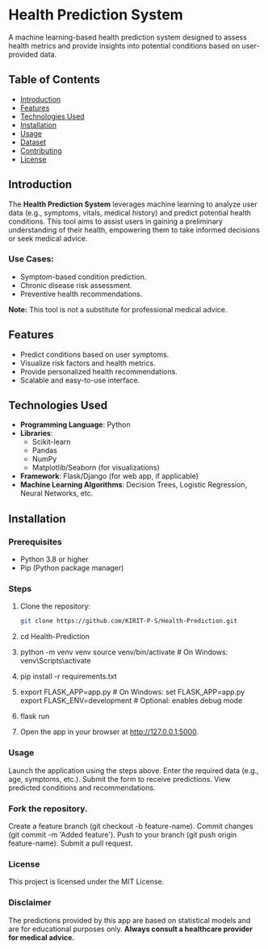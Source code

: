 # Health Prediction System

A machine learning-based health prediction system designed to assess health metrics and provide insights into potential conditions based on user-provided data.

## Table of Contents

- [Introduction](#introduction)
- [Features](#features)
- [Technologies Used](#technologies-used)
- [Installation](#installation)
- [Usage](#usage)
- [Dataset](#dataset)
- [Contributing](#contributing)
- [License](#license)

## Introduction

The **Health Prediction System** leverages machine learning to analyze user data (e.g., symptoms, vitals, medical history) and predict potential health conditions. This tool aims to assist users in gaining a preliminary understanding of their health, empowering them to take informed decisions or seek medical advice.

### Use Cases:
- Symptom-based condition prediction.
- Chronic disease risk assessment.
- Preventive health recommendations.

**Note:** This tool is not a substitute for professional medical advice.

## Features

- Predict conditions based on user symptoms.
- Visualize risk factors and health metrics.
- Provide personalized health recommendations.
- Scalable and easy-to-use interface.

## Technologies Used

- **Programming Language**: Python
- **Libraries**: 
  - Scikit-learn
  - Pandas
  - NumPy
  - Matplotlib/Seaborn (for visualizations)
- **Framework**: Flask/Django (for web app, if applicable)
- **Machine Learning Algorithms**: Decision Trees, Logistic Regression, Neural Networks, etc.

## Installation

### Prerequisites
- Python 3.8 or higher
- Pip (Python package manager)

### Steps
1. Clone the repository:
   ```bash
   git clone https://github.com/KIRIT-P-S/Health-Prediction.git
   
2. cd Health-Prediction

3. python -m venv venv
source venv/bin/activate   # On Windows: venv\Scripts\activate

4. pip install -r requirements.txt

5. export FLASK_APP=app.py   # On Windows: set FLASK_APP=app.py
export FLASK_ENV=development  # Optional: enables debug mode

6. flask run

7. Open the app in your browser at http://127.0.0.1:5000.


### Usage
Launch the application using the steps above.
Enter the required data (e.g., age, symptoms, etc.).
Submit the form to receive predictions.
View predicted conditions and recommendations.

### Fork the repository.
Create a feature branch (git checkout -b feature-name).
Commit changes (git commit -m 'Added feature').
Push to your branch (git push origin feature-name).
Submit a pull request.
### License
This project is licensed under the MIT License.

### Disclaimer
The predictions provided by this app are based on statistical models and are for educational purposes only. **Always consult a healthcare provider for medical advice.**



